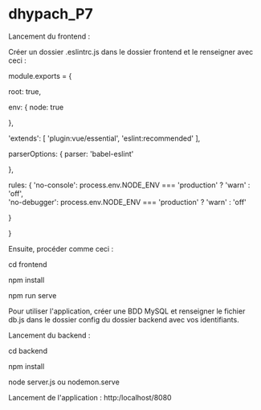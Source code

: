 # dhypach_P7

Lancement du frontend :

Créer un dossier .eslintrc.js dans le dossier frontend et le renseigner avec ceci :

module.exports = {

  root: true,
  
  env: {
    node: true
    
  },
  
  'extends': [
    'plugin:vue/essential',
    'eslint:recommended'
  ],
  
  parserOptions: {
    parser: 'babel-eslint'
    
  },
  
  rules: {
    'no-console': process.env.NODE_ENV === 'production' ? 'warn' : 'off',  
    'no-debugger': process.env.NODE_ENV === 'production' ? 'warn' : 'off'
    
  }
  
}

Ensuite, procéder comme ceci :

cd frontend

npm install

npm run serve

Pour utiliser l'application, créer une BDD MySQL et renseigner le fichier db.js dans le dossier config du dossier backend avec vos identifiants.

Lancement du backend :

cd backend

npm install

node server.js ou nodemon.serve

Lancement de l'application :
http:/localhost/8080
